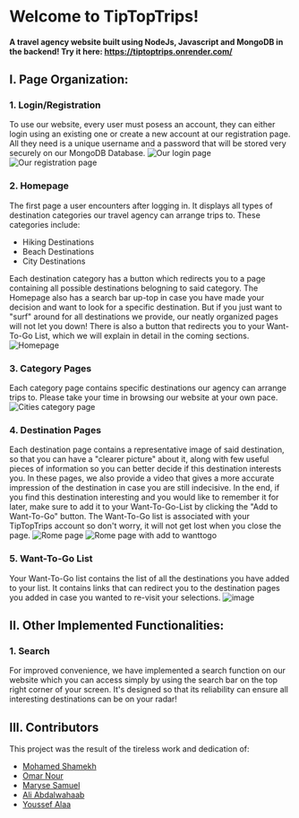 # Welcome to TipTopTrips!
#### A travel agency website built using NodeJs, Javascript and MongoDB in the backend! Try it here: https://tiptoptrips.onrender.com/
## I. Page Organization:
### 1. Login/Registration
To use our website, every user must posess an account, they can either login using an existing one or create a new account at our registration page. All they need is a unique username and a password that will be stored very securely on our MongoDB Database.
![Our login page](https://user-images.githubusercontent.com/35719293/210185941-28112054-b12b-44ab-8b7e-f7c2afdf06d4.png)
![Our registration page](https://user-images.githubusercontent.com/35719293/210185964-0a6cfe7b-5dc0-4e5e-80f4-0b72dd7b349a.png)

### 2. Homepage
The first page a user encounters after logging in. It displays all types of destination categories our travel agency can arrange trips to. These categories include:
- Hiking Destinations
- Beach Destinations
- City Destinations

Each destination category has a button which redirects you to a page containing all possible destinations belogning to said category. The Homepage also has a search bar up-top in case you have made your decision and want to look for a specific destination. But if you just want to "surf" around for all destinations we provide, our neatly organized pages will not let you down! There is also a button that redirects you to your Want-To-Go List, which we will explain in detail in the coming sections.
![Homepage](https://user-images.githubusercontent.com/35719293/210186000-a13e1cf6-2107-402e-9b94-e0d6728b6143.png)

### 3. Category Pages
Each category page contains specific destinations our agency can arrange trips to. Please take your time in browsing our website at your own pace.
![Cities category page](https://user-images.githubusercontent.com/35719293/210186016-e5bab858-fe89-4c41-8966-8f28c79fa24a.png)

### 4. Destination Pages
Each destination page contains a representative image of said destination, so that you can have a "clearer picture" about it, along with few useful pieces of information so you can better decide if this destination interests you. In these pages, we also provide a video that gives a more accurate impression of the destination in case you are still indecisive. In the end, if you find this destination interesting and you would like to remember it for later, make sure to add it to your Want-To-Go-List by clicking the "Add to Want-To-Go" button. The Want-To-Go list is associated with your TipTopTrips account so don't worry, it will not get lost when you close the page.
![Rome page](https://user-images.githubusercontent.com/35719293/210186043-08cfd4e9-6ded-4e06-8680-a0cbbd06d50a.png)
![Rome page with add to wanttogo](https://user-images.githubusercontent.com/35719293/210186051-d290b218-42ac-420c-9cf4-ced8c891ba56.png)

### 5. Want-To-Go List
Your Want-To-Go list contains the list of all the destinations you have added to your list. It contains links that can redirect you to the destination pages you added in case you wanted to re-visit your selections. 
![image](https://user-images.githubusercontent.com/35719293/210186069-ebe29b19-3568-44af-9fb3-cec019471436.png)

## II. Other Implemented Functionalities:
### 1. Search
For improved convenience, we have implemented a search function on our website which you can access simply by using the search bar on the top right corner of your screen. It's designed so that its reliability can ensure all interesting destinations can be on your radar! 
## III. Contributors
This project was the result of the tireless work and dedication of:
- [Mohamed Shamekh](https://github.com/shamekhjr)
- [Omar Nour](https://github.com/Omar-Nour)
- [Maryse Samuel](https://github.com/maryseSamuel)
- [Ali Abdalwahaab](https://github.com/AliAbdalwahaab)
- [Youssef Alaa](https://github.com/youssefalaa398)
